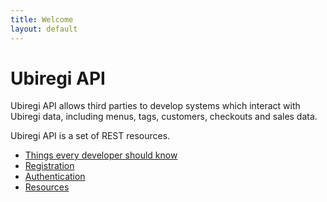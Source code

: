 ```yaml
---
title: Welcome
layout: default
---
```


# Ubiregi API

Ubiregi API allows third parties to develop systems which interact
with Ubiregi data, including menus, tags, customers, checkouts and
sales data.

Ubiregi API is a set of REST resources.

* [Things every developer should know](/ubiregi-api/things-every-developer-should-know.html)
* [Registration](/ubiregi-api/registration.html)
* [Authentication](/ubiregi-api/authentication.html)
* [Resources](/ubiregi-api/resources.html)

